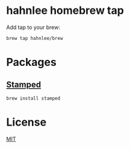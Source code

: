 # hahnlee homebrew tap
Add tap to your brew:
```
brew tap hahnlee/brew
```

# Packages
## [Stamped](https://github.com/hahnlee/stamped)
```
brew install stamped
```

# License
[MIT](./LICENSE)
